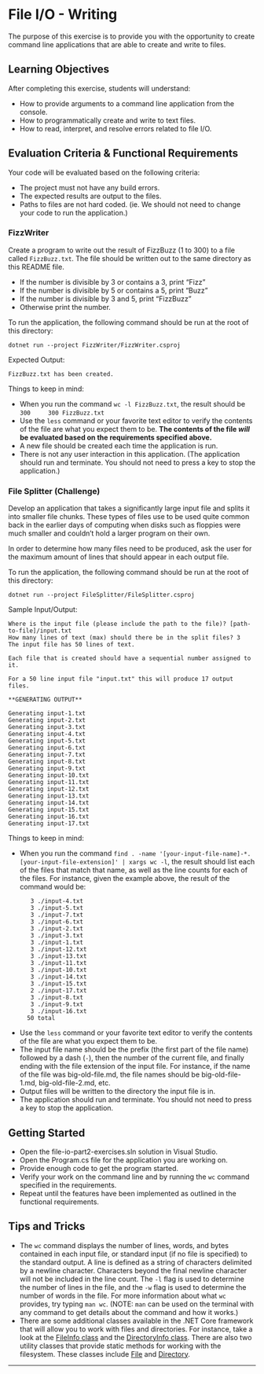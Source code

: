 # File I/O - Writing

The purpose of this exercise is to provide you with the opportunity to create command line applications that are able to create and write to files.

## Learning Objectives

After completing this exercise, students will understand:

* How to provide arguments to a command line application from the console.
* How to programmatically create and write to text files.
* How to read, interpret, and resolve errors related to file I/O.

## Evaluation Criteria & Functional Requirements

Your code will be evaluated based on the following criteria:

* The project must not have any build errors.
* The expected results are output to the files.
* Paths to files are not hard coded. (ie. We should not need to change your code to run the application.)

### FizzWriter

Create a program to write out the result of FizzBuzz (1 to 300) to a file called `FizzBuzz.txt`. The file should be written out to the same directory as this README file.

* If the number is divisible by 3 or contains a 3, print “Fizz”
* If the number is divisible by 5 or contains a 5, print “Buzz”
* If the number is divisible by 3 and 5, print “FizzBuzz”
* Otherwise print the number.

To run the application, the following command should be run at the root of this directory:

```
dotnet run --project FizzWriter/FizzWriter.csproj
```

Expected Output:
```
FizzBuzz.txt has been created.
```

Things to keep in mind:

* When you run the command `wc -l FizzBuzz.txt`, the result should be `300     300 FizzBuzz.txt`
* Use the `less` command or your favorite text editor to verify the contents of the file are what you expect them to be. **The contents of the file _will_ be evaluated based on the requirements specified above.**
* A new file should be created each time the application is run.
* There is not any user interaction in this application. (The application should run and terminate. You should not need to press a key to stop the application.)

### File Splitter (Challenge)

Develop an application that takes a significantly large input file and splits it into smaller file chunks. These types of files use to be used quite common back in the earlier days of computing when disks such as floppies were much smaller and couldn’t hold a larger program on their own.

In order to determine how many files need to be produced, ask the user for the maximum amount of lines that
should appear in each output file.

To run the application, the following command should be run at the root of this directory:

```
dotnet run --project FileSplitter/FileSplitter.csproj
```

Sample Input/Output:
```
Where is the input file (please include the path to the file)? [path-to-file]/input.txt
How many lines of text (max) should there be in the split files? 3
The input file has 50 lines of text.

Each file that is created should have a sequential number assigned to it.

For a 50 line input file "input.txt" this will produce 17 output files.

**GENERATING OUTPUT**

Generating input-1.txt
Generating input-2.txt
Generating input-3.txt
Generating input-4.txt
Generating input-5.txt
Generating input-6.txt
Generating input-7.txt
Generating input-8.txt
Generating input-9.txt
Generating input-10.txt
Generating input-11.txt
Generating input-12.txt
Generating input-13.txt
Generating input-14.txt
Generating input-15.txt
Generating input-16.txt
Generating input-17.txt

```

Things to keep in mind:

* When you run the command `find . -name '[your-input-file-name]-*.[your-input-file-extension]' | xargs wc -l`, the result should list each of the files that match that name, as well as the line counts for each of the files. For instance, given the example above, the result of the command would be:
    ```
       3 ./input-4.txt
       3 ./input-5.txt
       3 ./input-7.txt
       3 ./input-6.txt
       3 ./input-2.txt
       3 ./input-3.txt
       3 ./input-1.txt
       3 ./input-12.txt
       3 ./input-13.txt
       3 ./input-11.txt
       3 ./input-10.txt
       3 ./input-14.txt
       3 ./input-15.txt
       2 ./input-17.txt
       3 ./input-8.txt
       3 ./input-9.txt
       3 ./input-16.txt
      50 total
    ```
* Use the `less` command or your favorite text editor to verify the contents of the file are what you expect them to be.
* The input file name should be the prefix (the first part of the file name) followed by a dash (`-`), then the number of the current file, and finally ending with the file extension of the input file. For instance, if the name of the file was big-old-file.md, the file names should be big-old-file-1.md, big-old-file-2.md, etc.
* Output files will be written to the directory the input file is in.
* The application should run and terminate. You should not need to press a key to stop the application.

## Getting Started

* Open the file-io-part2-exercises.sln solution in Visual Studio.
* Open the Program.cs file for the application you are working on.
* Provide enough code to get the program started.
* Verify your work on the command line and by running the `wc` command specified in the requirements.
* Repeat until the features have been implemented as outlined in the functional requirements.

## Tips and Tricks

* The `wc` command displays the number of lines, words, and bytes contained in each input file, or standard input (if no file is specified) to the standard output. A line is defined as a string of characters delimited by a newline character. Characters beyond the final newline character will not be included in the line count. The `-l` flag is used to determine the number of lines in the file, and the `-w` flag is used to determine the number of words in the file. For more information about what `wc` provides, try typing `man wc`. (NOTE: `man` can be used on the terminal with any command to get details about the command and how it works.)
* There are some additional classes available in the .NET Core framework that will allow you to work with files and directories. For instance, take a look at the [FileInfo class][file-info-api-docs] and the [DirectoryInfo class][directory-info-api-docs]. There are also two utility classes that provide static methods for working with the filesystem. These classes include [File][file-api-docs] and [Directory][directory-api-docs].

---

[directory-api-docs]: https://docs.microsoft.com/en-us/dotnet/api/system.io.directory?view=netcore-2.2
[directory-info-api-docs]: https://docs.microsoft.com/en-us/dotnet/api/system.io.directoryinfo?view=netcore-2.2
[file-api-docs]: https://docs.microsoft.com/en-us/dotnet/api/system.io.file?view=netcore-2.2
[file-info-api-docs]: https://docs.microsoft.com/en-us/dotnet/api/system.io.fileinfo?view=netcore-2.2
